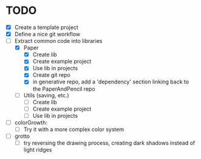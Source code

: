 # TODO

- [x] Create a template project
- [x] Define a nice git workflow
- [ ] Extract common code into libraries
  - [x] Paper
    - [x] Create lib
    - [x] Create example project
    - [x] Use lib in projects
    - [x] Create git repo
    - [x] in generative repo, add a 'dependency' section linking back to the PaperAndPencil repo
  - [ ] Utils (saving, etc.)
    - [ ] Create lib
    - [ ] Create example project
    - [ ] Use lib in projects
- [ ] colorGrowth:
  - [ ] Try it with a more complex color system
- [ ] grotto
  - [ ] try reversing the drawing process, creating dark shadows instead of light ridges
